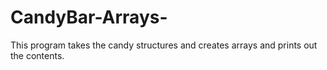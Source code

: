 # CandyBar-Arrays-
This program takes the candy structures and creates arrays and prints out the contents. 
